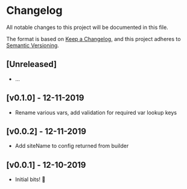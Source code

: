 # Changelog

All notable changes to this project will be documented in this file.

The format is based on [Keep a Changelog](https://keepachangelog.com/en/1.0.0/),
and this project adheres to [Semantic Versioning](https://semver.org/spec/v2.0.0.html).

## [Unreleased]

- ...

## [v0.1.0] - 12-11-2019

- Rename various vars, add validation for required var lookup keys

## [v0.0.2] - 12-11-2019

- Add siteName to config returned from builder

## [v0.0.1] - 12-10-2019

- Initial bits! 🎉
